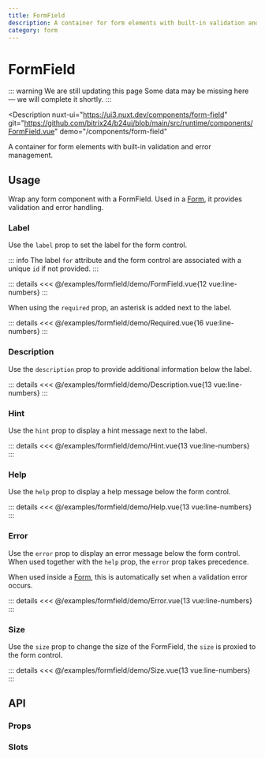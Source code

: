 ```yaml
---
title: FormField
description: A container for form elements with built-in validation and error management.
category: form
---
```

<script setup>
import FormFieldExample from '/examples/formfield/FormField.vue';
import RequiredExample from '/examples/formfield/Required.vue';
import DescriptionExample from '/examples/formfield/Description.vue';
import HintExample from '/examples/formfield/Hint.vue';
import HelpExample from '/examples/formfield/Help.vue';
import ErrorExample from '/examples/formfield/Error.vue';
import SizeExample from '/examples/formfield/Size.vue';
</script>
# FormField

::: warning We are still updating this page
Some data may be missing here — we will complete it shortly.
:::

<Description
  nuxt-ui="https://ui3.nuxt.dev/components/form-field"
  git="https://github.com/bitrix24/b24ui/blob/main/src/runtime/components/FormField.vue"
  demo="/components/form-field"
>
  A container for form elements with built-in validation and error management.
</Description>

## Usage

Wrap any form component with a FormField. Used in a [Form](/components/form), it provides validation and error handling.

### Label

Use the `label` prop to set the label for the form control.

::: info
The label `for` attribute and the form control are associated with a unique `id` if not provided.
:::

<div class="lg:min-h-[275px]">
  <ClientOnly>
    <FormFieldExample />
  </ClientOnly>
</div>

::: details
<<< @/examples/formfield/demo/FormField.vue{12 vue:line-numbers}
:::

When using the `required` prop, an asterisk is added next to the label.

<div class="lg:min-h-[275px]">
  <ClientOnly>
    <RequiredExample />
  </ClientOnly>
</div>

::: details
<<< @/examples/formfield/demo/Required.vue{16 vue:line-numbers}
:::

### Description

Use the `description` prop to provide additional information below the label.

<div class="lg:min-h-[275px]">
  <ClientOnly>
    <DescriptionExample />
  </ClientOnly>
</div>

::: details
<<< @/examples/formfield/demo/Description.vue{13 vue:line-numbers}
:::

### Hint

Use the `hint` prop to display a hint message next to the label.

<div class="lg:min-h-[275px]">
  <ClientOnly>
    <HintExample />
  </ClientOnly>
</div>

::: details
<<< @/examples/formfield/demo/Hint.vue{13 vue:line-numbers}
:::

### Help

Use the `help` prop to display a help message below the form control.

<div class="lg:min-h-[275px]">
  <ClientOnly>
    <HelpExample />
  </ClientOnly>
</div>

::: details
<<< @/examples/formfield/demo/Help.vue{13 vue:line-numbers}
:::

### Error

Use the `error` prop to display an error message below the form control. When used together with the `help` prop, the `error` prop takes precedence.

When used inside a [Form](/components/form), this is automatically set when a validation error occurs.

<div class="lg:min-h-[275px]">
  <ClientOnly>
    <ErrorExample />
  </ClientOnly>
</div>

::: details
<<< @/examples/formfield/demo/Error.vue{13 vue:line-numbers}
:::

### Size

Use the `size` prop to change the size of the FormField, the `size` is proxied to the form control.

<div class="lg:min-h-[275px]">
  <ClientOnly>
    <SizeExample />
  </ClientOnly>
</div>

::: details
<<< @/examples/formfield/demo/Size.vue{13 vue:line-numbers}
:::

## API

### Props

<ComponentProps component="FormField" />

### Slots

<ComponentSlots component="FormField" />
